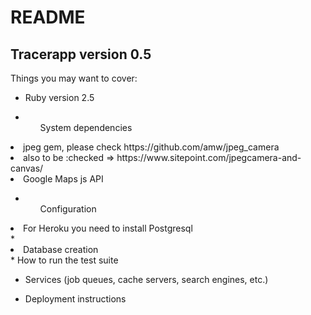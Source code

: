 # README

<h2>Tracerapp version 0.5</h2>

Things you may want to cover:

* Ruby version 2.5

* <ul>System dependencies</ul>
<li>jpeg gem, please check https://github.com/amw/jpeg_camera</li>
<li>also to be :checked => https://www.sitepoint.com/jpegcamera-and-canvas/</li>
<li>Google Maps js API</li>

* <ul>Configuration</ul>
<li>For Heroku you need to install Postgresql</li>
* <li>Database creation</li>
* How to run the test suite

* Services (job queues, cache servers, search engines, etc.)

* Deployment instructions
